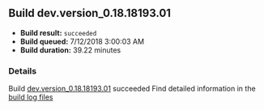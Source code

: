 ## Build dev.version_0.18.18193.01
- **Build result:** `succeeded`
- **Build queued:** 7/12/2018 3:00:03 AM
- **Build duration:** 39.22 minutes
### Details
Build [dev.version_0.18.18193.01](https://winappstudio.visualstudio.com/web/build.aspx?pcguid=a4ef43be-68ce-4195-a619-079b4d9834c2&builduri=vstfs%3a%2f%2f%2fBuild%2fBuild%2f26002) succeeded
Find detailed information in the [build log files](https://uwpctdiags.blob.core.windows.net/buildlogs/dev.version_0.18.18193.01_logs.zip)
